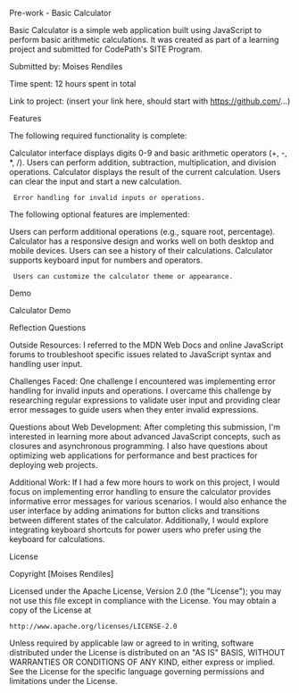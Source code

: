Pre-work - Basic Calculator

Basic Calculator is a simple web application built using JavaScript to perform basic arithmetic calculations. It was created as part of a learning project and submitted for CodePath's SITE Program.

Submitted by: Moises Rendiles

Time spent: 12 hours spent in total

Link to project: (insert your link here, should start with https://github.com/...)

Features

The following required functionality is complete:

 Calculator interface displays digits 0-9 and basic arithmetic operators (+, -, *, /).
 Users can perform addition, subtraction, multiplication, and division operations.
 Calculator displays the result of the current calculation.
 Users can clear the input and start a new calculation.

     Error handling for invalid inputs or operations.

The following optional features are implemented:

 Users can perform additional operations (e.g., square root, percentage).
 Calculator has a responsive design and works well on both desktop and mobile devices.
 Users can see a history of their calculations.
 Calculator supports keyboard input for numbers and operators.

     Users can customize the calculator theme or appearance.

Demo

Calculator Demo

Reflection Questions

Outside Resources:
I referred to the MDN Web Docs and online JavaScript forums to troubleshoot
specific issues related to JavaScript syntax and handling user input.

Challenges Faced:
One challenge I encountered was implementing error handling for invalid inputs and
operations. I overcame this challenge by researching regular expressions to
validate user input and providing clear error messages to guide users when they
enter invalid expressions.

Questions about Web Development:
After completing this submission, I'm interested in learning more about advanced
JavaScript concepts, such as closures and asynchronous programming. I also have
questions about optimizing web applications for performance and best practices
for deploying web projects.

Additional Work:
If I had a few more hours to work on this project, I would focus on
implementing error handling to ensure the calculator provides informative error
messages for various scenarios. I would also enhance the user interface by adding
animations for button clicks and transitions between different states of the
calculator. Additionally, I would explore integrating keyboard shortcuts for power
users who prefer using the keyboard for calculations.

License


Copyright [Moises Rendiles]

Licensed under the Apache License, Version 2.0 (the "License");
you may not use this file except in compliance with the License.
You may obtain a copy of the License at

    http://www.apache.org/licenses/LICENSE-2.0

Unless required by applicable law or agreed to in writing, software
distributed under the License is distributed on an "AS IS" BASIS,
WITHOUT WARRANTIES OR CONDITIONS OF ANY KIND, either express or implied.
See the License for the specific language governing permissions and
limitations under the License.
